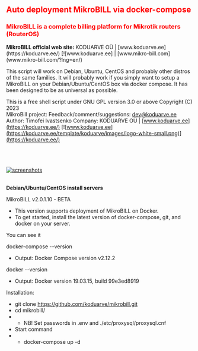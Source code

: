 <h2 style="color:#FF0000">Auto deployment MikroBILL via docker-compose</h2>

<h3 style="color:#FF0000">MikroBILL is a complete billing platform for Mikrotik routers (RouterOS)</h3>
<b>MikroBILL official web site:</b>
KODUARVE OÜ | [www.koduarve.ee](https://koduarve.ee/) [![www.koduarve.ee]
| [www.mikro-bill.com](www.mikro-bill.com/?lng=en/)

This script will work on Debian, Ubuntu, CentOS and probably other distros
of the same families. It will probably work if you simply want to setup a MikroBILL on
your Debian/Ubuntu/CentOS box via docker compose. It has been designed to be as universal as possible.

This is a free shell script under GNU GPL version 3.0 or above
Copyright (C) 2023<br />
MikroBill project: Feedback/comment/suggestions: dev@koduarve.ee<br />
Author: Timofei Ivastsenko Company: KODUARVE OÜ | [www.koduarve.ee](https://koduarve.ee/) [![www.koduarve.ee](https://koduarve.ee/template/koduarve/images/logo-white-small.png)](https://koduarve.ee/)<br /><br /><br /><br />

[![screenshots](https://koduarve.ee/mikrobill.png)](https://mikro-bill.com/foto/?lng=en)<br /><br />

<b>Debian/Ubuntu/CentOS install servers</b>

MikroBILL v2.0.1.10 - BETA

  * This version supports deployment of MikroBILL on Docker.
  * To get started, install the latest version of docker-compose, git, and docker on your server.

You can see it

docker-compose --version

  - Output: Docker Compose version v2.12.2

docker --version

  - Output: Docker version 19.03.15, build 99e3ed8919

Installation:

  * git clone https://github.com/koduarve/mikrobill.git
  * cd mikrobill/
  * - NB! Set passwords in .env and ./etc/proxysql/proxysql.cnf
  * Start command
  * - docker-compose up -d
  
